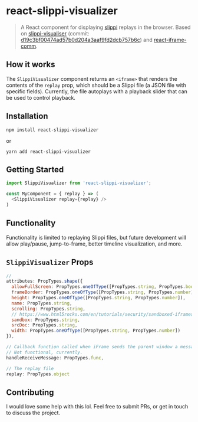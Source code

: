 # react-slippi-visualizer

> A React component for displaying [slippi](https://github.com/project-slippi/project-slippi) replays in the browser. Based on [slippi-visualiser](https://github.com/schmooblidon/slippi-visualiser) (commit: [d19c3bf00474ad57b0d204a3aaf9fd2dcb757b6c](https://github.com/schmooblidon/slippi-visualiser/commit/d19c3bf00474ad57b0d204a3aaf9fd2dcb757b6c)) and [react-iframe-comm](https://github.com/pbojinov/react-iframe-comm).

## How it works

The `SlippiVisualizer` component returns an `<iframe>` that renders the contents of the `replay` prop, which should be a Slippi file (a JSON file with specific fields). Currently, the file autoplays with a playback slider that can be used to control playback.

## Installation

```
npm install react-slippi-visualizer
```

or

```
yarn add react-slippi-visualizer
```

## Getting Started

```js
import SlippiVisualizer from 'react-slippi-visualizer';

const MyComponent = { replay } => (
  <SlippiVisualizer replay={replay} />
)
```

## Functionality

Functionality is limited to replaying Slippi files, but future development will allow play/pause, jump-to-frame, better timeline visualization, and more.

## `SlippiVisualizer` Props

```js
//
attributes: PropTypes.shape({
  allowFullScreen: PropTypes.oneOfType([PropTypes.string, PropTypes.bool]),
  frameBorder: PropTypes.oneOfType([PropTypes.string, PropTypes.number]),
  height: PropTypes.oneOfType([PropTypes.string, PropTypes.number]),
  name: PropTypes.string,
  scrolling: PropTypes.string,
  // https://www.html5rocks.com/en/tutorials/security/sandboxed-iframes/
  sandbox: PropTypes.string,
  srcDoc: PropTypes.string,
  width: PropTypes.oneOfType([PropTypes.string, PropTypes.number])
}),

// Callback function called when iFrame sends the parent window a message.
// Not functional, currently.
handleReceiveMessage: PropTypes.func,

// The replay file
replay: PropTypes.object
```

## Contributing

I would love some help with this lol. Feel free to submit PRs, or get in touch to discuss the project.
